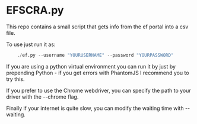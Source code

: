 
# EFSCRA.py

This repo contains a small script that gets info from the ef portal into a csv file.

To use just run it as:

``` python
    ./ef.py --username "YOURUSERNAME" --password "YOURPASSWORD"
```

If you are using a python virtual environment you can run it by just by prepending Python - if you get errors with PhantomJS I recommend you to try this.

If you prefer to use the Chrome webdriver, you can specify the path to your driver with the --chrome flag.

Finally if your internet is quite slow, you can modify the waiting time with --waiting.